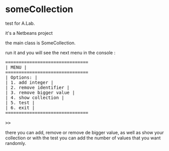 # someCollection
test for A.Lab.

it's a Netbeans project 

the main class is SomeCollection.

run it and you will see the next menu in the console :

<pre style="white-space:pre-line">
 =============================== 
|            MENU               | 
 =============================== 
| Options:                      | 
|        1. add integer         | 
|        2. remove identifier   | 
|        3. remove bigger value | 
|        4. show collection     | 
|        5. test                | 
|        6. exit                | 
 =============================== 

>> 
</pre>
there you can add, remove or remove de bigger value, as well as show your collection or with the test you can add the number of values that you want randomly.
